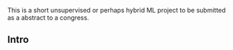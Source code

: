 This is a short unsupervised or perhaps hybrid ML project to be submitted as a abstract to a congress.

## Intro
